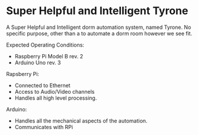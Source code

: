 Super Helpful and Intelligent Tyrone
====================================

A Super Helpful and Intelligent dorm automation system, named Tyrone. No specific purpose, other than a to automate a dorm room however we see fit.

Expected Operating Conditions:
 - Raspberry Pi Model B rev. 2
 - Arduino Uno rev. 3

Rapsberry Pi:
 - Connected to Ethernet
 - Access to Audio/Video channels
 - Handles all high level processing.

Arduino:
 - Handles all the mechanical aspects of the automation.
 - Communicates with RPi
